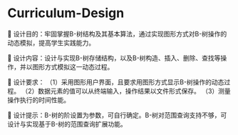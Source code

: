# Curriculum-Design

	设计目的：牢固掌握B-树结构及其基本算法，通过实现图形方式对B-树操作的动态模拟，提高学生实践能力。

	设计内容：设计与实现B-树存储结构，以及B-树构造、插入、删除、查找等操作，并以图形方式模拟这一动态过程。

	设计要求：
（1）采用图形用户界面，且要求用图形方式显示B-树操作的动态过程。
（2）数据元素的值可以从终端输入，操作结果以文件形式保存。
（3）测量操作执行的时间性能。

	设计提示：B-树的阶设置为参数，可自行确定。B-树对范围查询支持不够，可设计与实现基于B-树的范围查询扩展功能。
